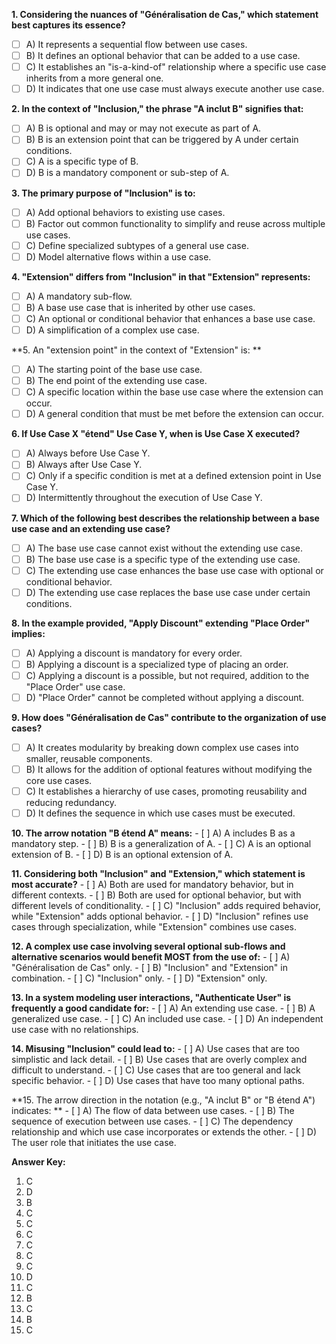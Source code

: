 

**1. Considering the nuances of "Généralisation de Cas," which statement best captures its essence?**
   - [ ] A) It represents a sequential flow between use cases.
   - [ ] B)  It defines an optional behavior that can be added to a use case.
   - [ ] C) It establishes an "is-a-kind-of" relationship where a specific use case inherits from a more general one.
   - [ ] D) It indicates that one use case must always execute another use case.

**2. In the context of "Inclusion," the phrase "A inclut B" signifies that:**
   - [ ] A) B is optional and may or may not execute as part of A.
   - [ ] B) B is an extension point that can be triggered by A under certain conditions.
   - [ ] C) A is a specific type of B.
   - [ ] D) B is a mandatory component or sub-step of A.

**3. The primary purpose of "Inclusion" is to:**
   - [ ] A) Add optional behaviors to existing use cases.
   - [ ] B)  Factor out common functionality to simplify and reuse across multiple use cases.
   - [ ] C) Define specialized subtypes of a general use case.
   - [ ] D)  Model alternative flows within a use case.

**4.   "Extension" differs from "Inclusion" in that "Extension" represents:**
   - [ ] A) A mandatory sub-flow.
   - [ ] B)  A base use case that is inherited by other use cases.
   - [ ] C)  An optional or conditional behavior that enhances a base use case.
   - [ ] D)  A simplification of a complex use case.

**5. An "extension point" in the context of "Extension" is: **
   - [ ] A) The starting point of the base use case.
   - [ ] B) The end point of the extending use case.
   - [ ] C)  A specific location within the base use case where the extension can occur.
   - [ ] D)  A general condition that must be met before the extension can occur.

**6.   If Use Case X "étend" Use Case Y, when is Use Case X executed?**
   - [ ] A) Always before Use Case Y.
   - [ ] B)  Always after Use Case Y.
   - [ ] C)  Only if a specific condition is met at a defined extension point in Use Case Y.
   - [ ] D)  Intermittently throughout the execution of Use Case Y.

**7.   Which of the following best describes the relationship between a base use case and an extending use case?**
   - [ ] A) The base use case cannot exist without the extending use case.
   - [ ] B)  The base use case is a specific type of the extending use case.
   - [ ] C) The extending use case enhances the base use case with optional or conditional behavior.
   - [ ] D) The extending use case replaces the base use case under certain conditions.

**8. In the example provided, "Apply Discount" extending "Place Order" implies:**
   - [ ] A) Applying a discount is mandatory for every order.
   - [ ] B)  Applying a discount is a specialized type of placing an order.
   - [ ] C)  Applying a discount is a possible, but not required, addition to the "Place Order" use case.
   - [ ] D)  "Place Order" cannot be completed without applying a discount.

**9. How does "Généralisation de Cas" contribute to the organization of use cases?**
   - [ ] A) It creates modularity by breaking down complex use cases into smaller, reusable components.
   - [ ] B)  It allows for the addition of optional features without modifying the core use cases.
   - [ ] C)  It establishes a hierarchy of use cases, promoting reusability and reducing redundancy.
   - [ ] D)  It defines the sequence in which use cases must be executed.

**10. The arrow notation "B étend A" means:**
    - [ ] A)  A includes B as a mandatory step.
    - [ ] B)  B is a generalization of A.
    - [ ] C)  A is an optional extension of B.
    - [ ] D)  B is an optional extension of A.

**11. Considering both "Inclusion" and "Extension," which statement is most accurate?**
    - [ ] A) Both are used for mandatory behavior, but in different contexts.
    - [ ] B) Both are used for optional behavior, but with different levels of conditionality.
    - [ ] C) "Inclusion" adds required behavior, while "Extension" adds optional behavior.
    - [ ] D) "Inclusion" refines use cases through specialization, while "Extension" combines use cases.

**12. A complex use case involving several optional sub-flows and alternative scenarios would benefit MOST from the use of:**
    - [ ] A)  "Généralisation de Cas" only.
    - [ ] B)  "Inclusion" and "Extension" in combination.
    - [ ] C)  "Inclusion" only.
    - [ ] D)  "Extension" only.

**13.   In a system modeling user interactions, "Authenticate User" is frequently a good candidate for:**
    - [ ] A) An extending use case.
    - [ ] B)  A generalized use case.
    - [ ] C) An included use case.
    - [ ] D)  An independent use case with no relationships.

**14. Misusing "Inclusion" could lead to:**
    - [ ] A)   Use cases that are too simplistic and lack detail.
    - [ ] B)  Use cases that are overly complex and difficult to understand.
    - [ ] C)   Use cases that are too general and lack specific behavior.
    - [ ] D)   Use cases that have too many optional paths.

**15.   The arrow direction in the notation (e.g., "A inclut B" or "B étend A") indicates: **
    - [ ] A)  The flow of data between use cases.
    - [ ] B)  The sequence of execution between use cases.
    - [ ] C) The dependency relationship and which use case incorporates or extends the other.
    - [ ] D) The user role that initiates the use case.

**Answer Key:**
1. C
2. D
3. B
4. C
5. C
6. C
7. C
8. C
9. C
10. D
11. C
12. B
13. C
14. B
15. C
